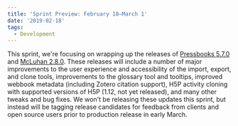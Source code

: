 ```yaml
---
title: 'Sprint Preview: February 18–March 1'
date: '2019-02-18'
tags:
  - Development
---
```


This sprint, we're focusing on wrapping up the releases of
[Pressbooks 5.7.0](https://github.com/pressbooks/pressbooks/projects/38) and
[McLuhan 2.8.0](https://github.com/pressbooks/pressbooks-book/projects/20). These releases
will include a number of major improvements to the user experience and accessibility of
the import, export, and clone tools, improvements to the glossary tool and tooltips,
improved webbook metadata (including Zotero citation support), H5P activity cloning with
supported versions of H5P (1.12, not yet released), and many other tweaks and bug fixes.
We won't be releasing these updates this sprint, but instead will be tagging release
candidates for feedback from clients and open source users prior to production release in
early March.
